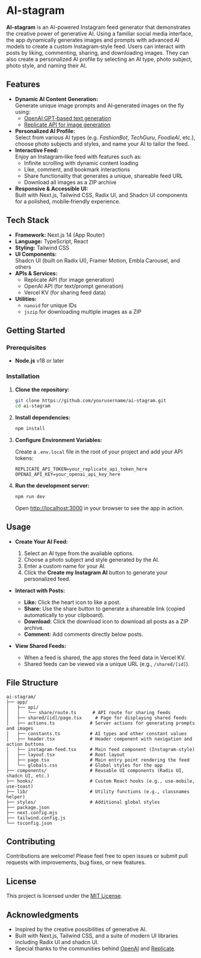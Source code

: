 # AI-stagram

**AI-stagram** is an AI-powered Instagram feed generator that demonstrates the creative power of generative AI. Using a familiar social media interface, the app dynamically generates images and prompts with advanced AI models to create a custom Instagram‑style feed. Users can interact with posts by liking, commenting, sharing, and downloading images. They can also create a personalized AI profile by selecting an AI type, photo subject, photo style, and naming their AI.

## Features

- **Dynamic AI Content Generation:**  
  Generate unique image prompts and AI‑generated images on the fly using:
  - [OpenAI GPT‑based text generation](https://openai.com)
  - [Replicate API for image generation](https://replicate.com)
- **Personalized AI Profile:**  
  Select from various AI types (e.g. _FashionBot_, _TechGuru_, _FoodieAI_, etc.), choose photo subjects and styles, and name your AI to tailor the feed.
- **Interactive Feed:**  
  Enjoy an Instagram‑like feed with features such as:
  - Infinite scrolling with dynamic content loading
  - Like, comment, and bookmark interactions
  - Share functionality that generates a unique, shareable feed URL
  - Download all images as a ZIP archive
- **Responsive & Accessible UI:**  
  Built with Next.js, Tailwind CSS, Radix UI, and Shadcn UI components for a polished, mobile‑friendly experience.

## Tech Stack

- **Framework:** Next.js 14 (App Router)
- **Language:** TypeScript, React
- **Styling:** Tailwind CSS
- **UI Components:**  
  Shadcn UI (built on Radix UI), Framer Motion, Embla Carousel, and others
- **APIs & Services:**  
  - Replicate API (for image generation)  
  - OpenAI API (for text/prompt generation)  
  - Vercel KV (for sharing feed data)
- **Utilities:**  
  - `nanoid` for unique IDs  
  - `jszip` for downloading multiple images as a ZIP

## Getting Started

### Prerequisites

- **Node.js** v18 or later

### Installation

1. **Clone the repository:**

   ```bash
   git clone https://github.com/yourusername/ai-stagram.git
   cd ai-stagram
   ```

2. **Install dependencies:**

   ```bash
   npm install
   ```

3. **Configure Environment Variables:**

   Create a `.env.local` file in the root of your project and add your API tokens:

   ```env
   REPLICATE_API_TOKEN=your_replicate_api_token_here
   OPENAI_API_KEY=your_openai_api_key_here
   ```

4. **Run the development server:**

   ```bash
   npm run dev
   ```

   Open [http://localhost:3000](http://localhost:3000) in your browser to see the app in action.

## Usage

- **Create Your AI Feed:**
  1. Select an AI type from the available options.
  2. Choose a photo subject and style generated by the AI.
  3. Enter a custom name for your AI.
  4. Click the **Create my Instagram AI** button to generate your personalized feed.

- **Interact with Posts:**
  - **Like:** Click the heart icon to like a post.
  - **Share:** Use the share button to generate a shareable link (copied automatically to your clipboard).
  - **Download:** Click the download icon to download all posts as a ZIP archive.
  - **Comment:** Add comments directly below posts.

- **View Shared Feeds:**
  - When a feed is shared, the app stores the feed data in Vercel KV.  
  - Shared feeds can be viewed via a unique URL (e.g., `/shared/[id]`).

## File Structure

```
ai-stagram/
├── app/
│   ├── api/
│   │   └── share/route.ts      # API route for sharing feeds
│   ├── shared/[id]/page.tsx     # Page for displaying shared feeds
│   ├── actions.ts             # Server actions for generating prompts and images
│   ├── constants.ts           # AI types and other constant values
│   ├── header.tsx             # Header component with navigation and action buttons
│   ├── instagram-feed.tsx     # Main feed component (Instagram-style)
│   ├── layout.tsx             # Root layout
│   ├── page.tsx               # Main entry point rendering the feed
│   └── globals.css            # Global styles for the app
├── components/                # Reusable UI components (Radix UI, shadcn UI, etc.)
├── hooks/                     # Custom React hooks (e.g., use-mobile, use-toast)
├── lib/                       # Utility functions (e.g., classnames helper)
├── styles/                    # Additional global styles
├── package.json
├── next.config.mjs
├── tailwind.config.js
└── tsconfig.json
```

## Contributing

Contributions are welcome! Please feel free to open issues or submit pull requests with improvements, bug fixes, or new features.

## License

This project is licensed under the [MIT License](LICENSE).

## Acknowledgments

- Inspired by the creative possibilities of generative AI.
- Built with Next.js, Tailwind CSS, and a suite of modern UI libraries including Radix UI and shadcn UI.
- Special thanks to the communities behind [OpenAI](https://openai.com) and [Replicate](https://replicate.com).
